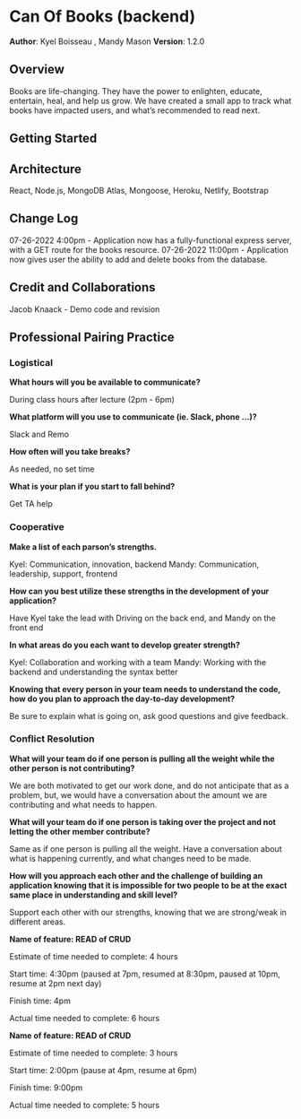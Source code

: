 # Can Of Books (backend)

**Author**: Kyel Boisseau , Mandy Mason
**Version**: 1.2.0 

## Overview
Books are life-changing. They have the power to enlighten, educate, entertain, heal, and help us grow. We have created a small app to track what books have impacted users, and what’s recommended to read next.

## Getting Started


## Architecture
React, Node.js, MongoDB Atlas, Mongoose, Heroku, Netlify, Bootstrap

## Change Log

07-26-2022 4:00pm - Application now has a fully-functional express server, with a GET route for the books resource.
07-26-2022 11:00pm - Application now gives user the ability to add and delete books from the database.

## Credit and Collaborations
Jacob Knaack - Demo code and revision

## Professional Pairing Practice

### Logistical

**What hours will you be available to communicate?**

During class hours after lecture (2pm - 6pm)

**What platform will you use to communicate (ie. Slack, phone …)?**

Slack and Remo

**How often will you take breaks?**

As needed, no set time

**What is your plan if you start to fall behind?**

Get TA help

### Cooperative

**Make a list of each parson’s strengths.**

Kyel: Communication, innovation, backend
Mandy: Communication, leadership, support, frontend

**How can you best utilize these strengths in the development of your application?**

Have Kyel take the lead with Driving on the back end, and Mandy on the front end

**In what areas do you each want to develop greater strength?**

Kyel: Collaboration and working with a team
Mandy: Working with the backend and understanding the syntax better

**Knowing that every person in your team needs to understand the code, how do you plan to approach the day-to-day development?**

Be sure to explain what is going on, ask good questions and give feedback.

### Conflict Resolution

**What will your team do if one person is pulling all the weight while the other person is not contributing?**

We are both motivated to get our work done, and do not anticipate that as a problem, but, we would have a conversation about the amount we are contributing and what needs to happen.

**What will your team do if one person is taking over the project and not letting the other member contribute?**

Same as if one person is pulling all the weight. Have a conversation about what is happening currently, and what changes need to be made.

**How will you approach each other and the challenge of building an application knowing that it is impossible for two people to be at the exact same place in understanding and skill level?**

Support each other with our strengths, knowing that we are strong/weak in different areas.

**Name of feature: READ of CRUD**

Estimate of time needed to complete: 4 hours

Start time: 4:30pm (paused at 7pm, resumed at 8:30pm, paused at 10pm, resume at 2pm next day)

Finish time: 4pm

Actual time needed to complete: 6 hours

**Name of feature: READ of CRUD**

Estimate of time needed to complete: 3 hours

Start time: 2:00pm (pause at 4pm, resume at 6pm)

Finish time: 9:00pm

Actual time needed to complete: 5 hours












